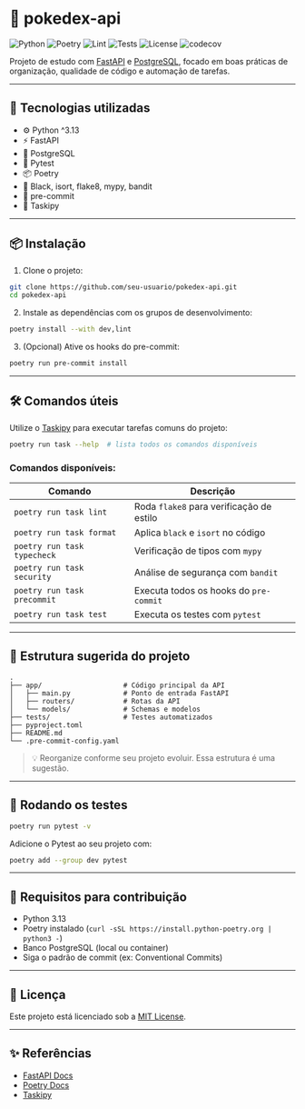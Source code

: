 # 🧬 pokedex-api

![Python](https://img.shields.io/badge/python-^3.13-blue)
![Poetry](https://img.shields.io/badge/poetry-1.8.0+-blueviolet)
![Lint](https://github.com/BrunoSegato/pokedex-api/actions/workflows/lint.yml/badge.svg)
![Tests](https://github.com/BrunoSegato/pokedex-api/actions/workflows/tests.yml/badge.svg)
![License](https://img.shields.io/github/license/seu-usuario/pokedex-api)
![codecov](https://codecov.io/gh/BrunoSegato/pokedex-api/branch/main/graph/badge.svg)

Projeto de estudo com [FastAPI](https://fastapi.tiangolo.com/) e [PostgreSQL](https://www.postgresql.org/), focado em boas práticas de organização, qualidade de código e automação de tarefas.

---

## 🚀 Tecnologias utilizadas

- ⚙️ Python ^3.13
- ⚡ FastAPI
- 🐘 PostgreSQL
- 🧪 Pytest
- 📦 Poetry
- 🧹 Black, isort, flake8, mypy, bandit
- 🔁 pre-commit
- 🔧 Taskipy

---

## 📦 Instalação

1. Clone o projeto:

```bash
git clone https://github.com/seu-usuario/pokedex-api.git
cd pokedex-api
```

2. Instale as dependências com os grupos de desenvolvimento:

```bash
poetry install --with dev,lint
```

3. (Opcional) Ative os hooks do pre-commit:

```bash
poetry run pre-commit install
```

---

## 🛠️ Comandos úteis

Utilize o [Taskipy](https://github.com/illBeRoy/taskipy) para executar tarefas comuns do projeto:

```bash
poetry run task --help  # lista todos os comandos disponíveis
```

### Comandos disponíveis:

| Comando                     | Descrição                                |
|-----------------------------|------------------------------------------|
| `poetry run task lint`      | Roda `flake8` para verificação de estilo |
| `poetry run task format`    | Aplica `black` e `isort` no código       |
| `poetry run task typecheck` | Verificação de tipos com `mypy`          |
| `poetry run task security`  | Análise de segurança com `bandit`        |
| `poetry run task precommit` | Executa todos os hooks do `pre-commit`   |
| `poetry run task test`      | Executa os testes com `pytest`           |

---

## 🧪 Estrutura sugerida do projeto

```
.
├── app/                    # Código principal da API
│   ├── main.py             # Ponto de entrada FastAPI
│   ├── routers/            # Rotas da API
│   └── models/             # Schemas e modelos
├── tests/                  # Testes automatizados
├── pyproject.toml
├── README.md
└── .pre-commit-config.yaml
```

> 💡 Reorganize conforme seu projeto evoluir. Essa estrutura é uma sugestão.

---

## 🧪 Rodando os testes

```bash
poetry run pytest -v
```

Adicione o Pytest ao seu projeto com:

```bash
poetry add --group dev pytest
```

---

## 📌 Requisitos para contribuição

- Python 3.13
- Poetry instalado (`curl -sSL https://install.python-poetry.org | python3 -`)
- Banco PostgreSQL (local ou container)
- Siga o padrão de commit (ex: Conventional Commits)

---

## 📄 Licença

Este projeto está licenciado sob a [MIT License](LICENSE).

---

## ✨ Referências

- [FastAPI Docs](https://fastapi.tiangolo.com/)
- [Poetry Docs](https://python-poetry.org/docs/)
- [Taskipy](https://github.com/illBeRoy/taskipy)